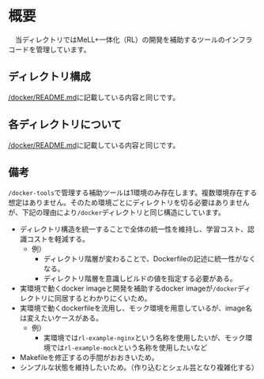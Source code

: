 # 概要

　当ディレクトリではMeLL+一体化（RL）の開発を補助するツールのインフラコードを管理しています。

## ディレクトリ構成

[/docker/README.md](/docker/README.md)に記載している内容と同じです。

## 各ディレクトリについて

[/docker/README.md](/docker/README.md)に記載している内容と同じです。


## 備考

`/docker-tools`で管理する補助ツールは1環境のみ存在します。複数環境存在する想定はありません。そのため環境ごとにディレクトリを切る必要はありませんが、下記の理由により`/docker`ディレクトリと同じ構造にしています。

- ディレクトリ構造を統一することで全体の統一性を維持し、学習コスト、認識コストを軽減する。
  - 例）
    - ディレクトリ階層が変わることで、Dockerfileの記述に統一性がなくなる。
    - ディレクトリ階層を意識しビルドの値を指定する必要がある。
- 実環境で動くdocker imageと開発を補助するdocker imageが`/docker`ディレクトリに同居するとわかりにくいため。
- 実環境で動くdockerfileを流用し、モック環境を用意しているが、image名は変えたいケースがある。
  - 例）
    - 実環境では`rl-example-nginx`という名称を使用したいが、モック環境では`rl-example-mock`という名称を使用したいなど
- Makefileを修正するの手間がおおきいため。
- シンプルな状態を維持したいため。（作り込むとシェル芸となり複雑化する）
